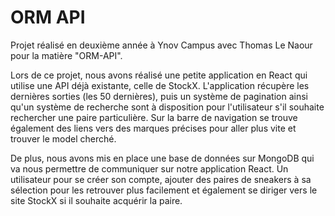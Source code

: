 # ORM API

Projet réalisé en deuxième année à Ynov Campus avec Thomas Le Naour pour la matière "ORM-API".

Lors de ce projet, nous avons réalisé une petite application en React qui utilise une API déjà existante, celle de StockX. L'application récupère les dernières sorties (les 50 dernières), puis un système de pagination ainsi qu'un système de recherche sont à disposition pour l'utilisateur s'il souhaite rechercher une paire particulière. Sur la barre de navigation se trouve également des liens vers des marques précises pour aller plus vite et trouver le model cherché.

De plus, nous avons mis en place une base de données sur MongoDB qui va nous permettre de communiquer sur notre application React. Un utilisateur pour se créer son compte, ajouter des paires de sneakers à sa sélection pour les retrouver plus facilement et également se diriger vers le site StockX si il souhaite acquérir la paire.
